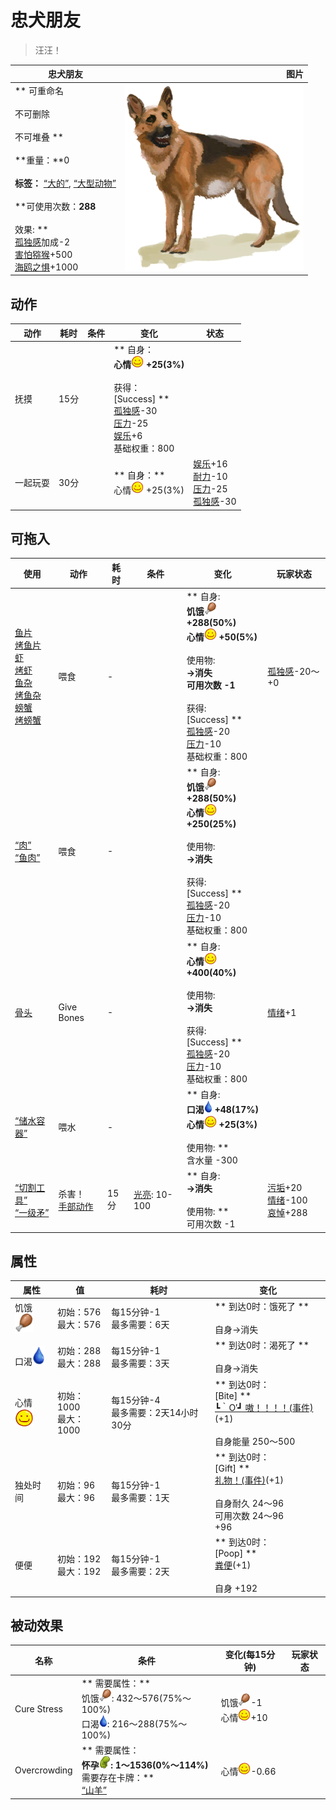# 忠犬朋友  
> 汪汪！  
  
  忠犬朋友  |   图片   
 ----  |  ----:   
 ** 可重命名 **<br><br>** 不可删除 **<br><br>** 不可堆叠 **<br><br>**重量：**0<br><br>**标签：**	[“大的”](tag_Large.md), [“大型动物”](tag_LargeAnimal.md)<br><br>**可使用次数：**288<br><br>** 效果: **<br>[孤独感](Loneliness.md)加成-2<br>[害怕猕猴](MacaqueFear.md)+500<br>[海鸥之惧](SeagullFear.md)+1000  |  <img decoding="async" src="Sprite/Dog.png" href="a.md" style="max-width:300px;max-height:300px;">   
  
## 动作  
动作  |  耗时  |  条件  |  变化  |  状态  
----  |  ----  |  ----  |  ----  |  ----  
抚摸<br>  |  15分  |    |  ** 自身：**<br>心情<img decoding="async" src="Sprite/Content.png" href="a.md" style="max-width:20px;max-height:20px;">  +25(3%)<br><br>** 获得： **<br>** [Success] **<br>[孤独感](Loneliness.md)-30<br>[压力](Stress.md)-25<br>[娱乐](Entertainment.md)+6<br>基础权重：800  |    
一起玩耍<br>  |  30分  |    |  ** 自身：**<br>心情<img decoding="async" src="Sprite/Content.png" href="a.md" style="max-width:20px;max-height:20px;">  +25(3%)  |  [娱乐](Entertainment.md)+16<br>[耐力](Stamina.md)-10<br>[压力](Stress.md)-25<br>[孤独感](Loneliness.md)-30  
## 可拖入  
使用  |  动作  |  耗时  |  条件  |  变化  |  玩家状态  
----  |  ----  |  ----  |  ----  |  ----  |  ----  
[鱼片](FishSlices.md)<br>[烤鱼片](FishSlicesCooked.md)<br>[虾](Prawns.md)<br>[烤虾](PrawnsCooked.md)<br>[鱼杂](FishScraps.md)<br>[烤鱼杂](FishScrapsCooked.md)<br>[螃蟹](Crab.md)<br>[烤螃蟹](CrabCooked.md)  |  喂食<br>  |  -  |    |  ** 自身: **<br>饥饿<img decoding="async" src="Sprite/Hunger.png" href="a.md" style="max-width:20px;max-height:20px;">  +288(50%)<br>心情<img decoding="async" src="Sprite/Content.png" href="a.md" style="max-width:20px;max-height:20px;">  +50(5%)<br><br>** 使用物: **<br>→消失<br>可用次数  -1<br><br>** 获得: **<br>** [Success] **<br>[孤独感](Loneliness.md)-20<br>[压力](Stress.md)-10<br>基础权重：800  |  [孤独感](Loneliness.md)-20～+0  
[“肉”](tag_Meat.md)<br>[“鱼肉”](tag_Fish.md)  |  喂食<br>  |  -  |    |  ** 自身: **<br>饥饿<img decoding="async" src="Sprite/Hunger.png" href="a.md" style="max-width:20px;max-height:20px;">  +288(50%)<br>心情<img decoding="async" src="Sprite/Content.png" href="a.md" style="max-width:20px;max-height:20px;">  +250(25%)<br><br>** 使用物: **<br>→消失<br><br>** 获得: **<br>** [Success] **<br>[孤独感](Loneliness.md)-20<br>[压力](Stress.md)-10<br>基础权重：800  |    
[骨头](Bones.md)  |  Give Bones<br>  |  -  |    |  ** 自身: **<br>心情<img decoding="async" src="Sprite/Content.png" href="a.md" style="max-width:20px;max-height:20px;">  +400(40%)<br><br>** 使用物: **<br>→消失<br><br>** 获得: **<br>** [Success] **<br>[孤独感](Loneliness.md)-20<br>[压力](Stress.md)-10<br>基础权重：800  |  [情绪](Morale.md)+1  
[“储水容器”](tag_WaterContainer.md)  |  喂水<br>  |  -  |    |  ** 自身: **<br>口渴<img decoding="async" src="Sprite/Thirst.png" href="a.md" style="max-width:20px;max-height:20px;">  +48(17%)<br>心情<img decoding="async" src="Sprite/Content.png" href="a.md" style="max-width:20px;max-height:20px;">  +25(3%)<br><br>** 使用物: **<br>含水量  -300  |    
[“切割工具”](tag_Cutter.md)<br>[“一级矛”](tag_Spear.md)  |  杀害！<br>[手部动作](HandAction.md)  |  15分  |  [光亮](Light.md): 10-100  |  ** 自身: **<br>→消失<br><br>** 使用物: **<br>可用次数  -1  |  [污垢](Filth.md)+20<br>[情绪](Morale.md)-100<br>[哀悼](Mourning.md)+288  
## 属性   
属性  |  值  |  耗时  |  变化  
----  |  ----  |  ----  |  ----  
饥饿<img decoding="async" src="Sprite/Hunger.png" href="a.md" style="max-width:30px;max-height:30px;">  |  初始：576<br>最大：576  |  每15分钟-1<br>最多需要：6天  |  ** 到达0时：饿死了 **<br><br>自身→消失  
口渴<img decoding="async" src="Sprite/Thirst.png" href="a.md" style="max-width:30px;max-height:30px;">  |  初始：288<br>最大：288  |  每15分钟-1<br>最多需要：3天  |  ** 到达0时：渴死了 **<br><br>自身→消失  
心情<img decoding="async" src="Sprite/Content.png" href="a.md" style="max-width:30px;max-height:30px;">  |  初始：1000<br>最大：1000  |  每15分钟-4<br>最多需要：2天14小时30分  |  ** 到达0时： **<br>** [Bite] **<br>  [┗｀O′┛ 嗷！！！！(事件)](Event_DogFriendAnger.md)(+1)<br><br>自身能量  250～500  
独处时间  |  初始：96<br>最大：96  |  每15分钟-1<br>最多需要：1天  |  ** 到达0时： **<br>** [Gift] **<br>  [礼物！(事件)](Event_DogFriendGift.md)(+1)<br><br>自身耐久  24～96<br>可用次数  24～96<br>  +96  
便便  |  初始：192<br>最大：192  |  每15分钟-1<br>最多需要：2天  |  ** 到达0时： **<br>** [Poop] **<br>  [粪便](Manure.md)(+1)<br><br>自身  +192  
## 被动效果  
名称  |  条件  |  变化(每15分钟)  |  玩家状态  
----  |  ----  |  ----  |  ----  
Cure Stress  |  ** 需要属性：**<br>饥饿<img decoding="async" src="Sprite/Hunger.png" href="a.md" style="max-width:20px;max-height:20px;">: 432～576(75%～100%)<br>口渴<img decoding="async" src="Sprite/Thirst.png" href="a.md" style="max-width:20px;max-height:20px;">: 216～288(75%～100%)  |  饥饿<img decoding="async" src="Sprite/Hunger.png" href="a.md" style="max-width:20px;max-height:20px;">-1<br>心情<img decoding="async" src="Sprite/Content.png" href="a.md" style="max-width:20px;max-height:20px;">+10  |    
Overcrowding  |  ** 需要属性：**<br>怀孕<img decoding="async" src="Sprite/DeepPregnancy.png" href="a.md" style="max-width:20px;max-height:20px;">: 1～1536(0%～114%)<br>** 需要存在卡牌：**<br>[“山羊”](tag_Goat.md)  |  心情<img decoding="async" src="Sprite/Content.png" href="a.md" style="max-width:20px;max-height:20px;">-0.66  |    


<script>document.title="忠犬朋友 - 卡牌生存百科 Card Survival Wiki";</script>